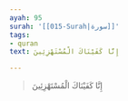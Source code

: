 ```yaml
---
ayah: 95
surah: '[[015-Surah|سورة]]'
tags:
- quran
text: إِنَّا كَفَيْنَاكَ الْمُسْتَهْزِئِينَ

---
```

> إِنَّا كَفَيْنَاكَ الْمُسْتَهْزِئِينَ
